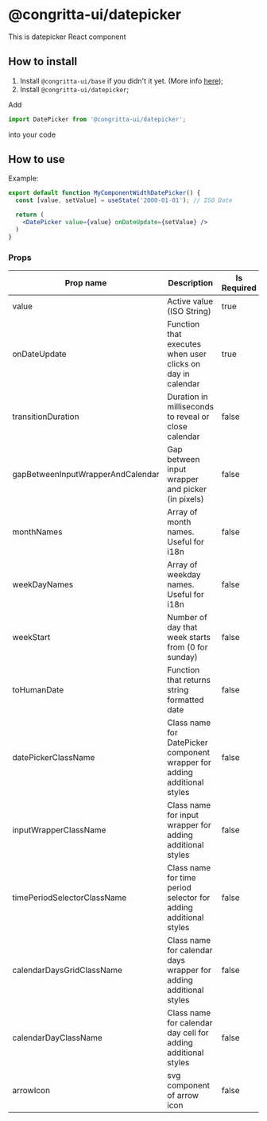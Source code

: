 # @congritta-ui/datepicker

This is datepicker React component

## How to install

1. Install `@congritta-ui/base` if you didn't it yet. (More info [here](./base));
2. Install `@congritta-ui/datepicker`;

Add

```javascript
import DatePicker from '@congritta-ui/datepicker';
```

into your code

## How to use

Example:

```jsx
export default function MyComponentWidthDatePicker() {
  const [value, setValue] = useState('2000-01-01'); // ISO Date

  return (
    <DatePicker value={value} onDateUpdate={setValue} />
  )
}
```

### Props

| Prop name                               | Description                                                                | Is Required | Default value                         |
|-----------------------------------------|----------------------------------------------------------------------------|-------------|---------------------------------------|
| value                                   | Active value (ISO String)                                                  | true        |                                       |
| onDateUpdate                            | Function that executes when user clicks on day in calendar                 | true        |                                       |
| transitionDuration                      | Duration in milliseconds to reveal or close calendar                       | false       | `210`                                 |
| gapBetweenInputWrapperAndCalendar       | Gap between input wrapper and picker (in pixels)                           | false       | `10`                                  |
| monthNames                              | Array of month names. Useful for i18n                                      | false       | `Array of months in English`          |
| weekDayNames                            | Array of weekday names. Useful for i18n                                    | false       | `Array of weekdays in English`        |
| weekStart                               | Number of day that week starts from (0 for sunday)                         | false       | `0 (Sunday)`                          |
| toHumanDate                             | Function that returns string formatted date                                | false       | `(date) => date.toLocaleDateString()` |
| datePickerClassName                     | Class name for DatePicker component wrapper for adding additional styles   | false       |                                       |
| inputWrapperClassName                   | Class name for input wrapper for adding additional styles                  | false       |                                       |
| timePeriodSelectorClassName             | Class name for time period selector for adding additional styles           | false       |                                       |
| calendarDaysGridClassName               | Class name for calendar days wrapper for adding additional styles          | false       |                                       |
| calendarDayClassName                    | Class name for calendar day cell for adding additional styles              | false       |                                       |
| arrowIcon                               | svg component of arrow icon                                                | false       | `<Internal icon>`                       |
